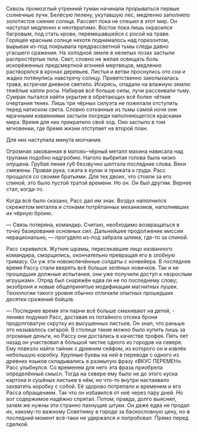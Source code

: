 Сквозь промозглый утренний туман начинали прорываться первые солнечные лучи.
Белёсую пелену, укутавшую лес, медленно заполняло золотистое сияние солнца.
Рассвет пока не спешил в этот мир.
Он наступал медленно и неотвратимо.
Восток пока лишь окрасился багровым, под стать крови, перемешавшейся с росой на траве.
Горящее красным солнце нехотя поднималось над горизонтом, вырывая из-под покрывала предрассветной тьмы следы давно угасшего сражения.
На холодной земле в нелепых позах застыли распростёртые тела.
Свет, словно не желая освещать боль искорёженных предсмертной агонией мертвецов, медленно растворялся в кронах деревьев.
Листья и ветви проснулись ото сна и жадно потянулись навстречу солнцу.
Приветственно заколыхалась трава, встречая дневное светило.
Искрясь, опадали на влажную землю тяжёлые капли росы.
Набирая всё больше силы, лучи рассеивали тьму.
Сумрак пытался найти укрытие в обретающих всё более чёткие очертания тенях.
Лишь три чёрных силуэта не пожелали отступить перед натиском света.
Словно сотканные из тьмы самой ночи они мрачными изваяниями застыли
посреди наполняющегося красками мира.
Время для них прекратило свой ход.
Оно застыло в том мгновении, где бремя жизни отступает на второй план.

Для них наступала минута молчания.

Огромная закованная в матово-чёрный металл махина нависала над трупами
подобно надгробию.
Наголо выбритая голова была низко опущена.
Грубая линия губ беззвучно шептала последние слова. Веки смежены.
Правая рука, сжата в кулак и прижата к груди.
Расс прощался со своими братьями.
Для тех двоих, что стояли за его спиной, это было пустой тратой времени.
Но он. Он был другим. Вернее стал, когда-то.

Когда всё было сказано, Расс дал им знак.
Воздух наполнился скрежетом металла и стонами потрёпанных механизмов,
наполнявших их чёрную броню.

&mdash; Связь потеряна, командир.
Считаю, необходимо возвращаться в точку базирования основных сил.
Дальнейшее продолжение миссии нерационально,
&mdash; прогудело из-под забрала шлема, где-то за спиной.

Расс скривился.
Жуткие шрамы, пересекавшие лицо названного командира, сморщились,
окончательно превращая его в злобную гримасу.
Ох уж эти  новоиспечённые солдаты с конвейера.
В последнее время Рассу стали вверять всё больше зелёных новичков.
Так и не прошедшие должные испытания,
они уже получили доступ к «взрослым игрушкам».
Отряд был снаряжён едва ли не по последнему слову;
экзоброня и новые общепринятые модификации магнитных пушек.
Технологии такого уровня обычно отличали опытных прошедших десятки
сражений бойцов.

&mdash; Последнее время эти парни всё больше смахивают на детей, - лениво подумал Расс, доставая из потайного отсека брони продолговатую скрутку из высушенных листьев. Он знал, что раньше это называлось сигарой. В столице такие можно было купить лишь за огромные деньги, но Рассу они достались в качестве трофея. Пять лет назад он участвовал в большой чистке одного из городов на севере. Ему повезло найти тайник с древним сейфом, из которого он и извлёк небольшую коробку. Крупные буквы на ней в переводе с одного из древних языков складывались в размытую фразу «ВКУС ПЕРЕМЕН». Расс улыбнулся. Со временем для него эта фраза приобрела определённый смысл. Тогда на севере ему было не до этого куска картона и сушёных листьев в нём, но что-то внутри настаивало захватить коробку с собой. Её здорово потрепало и временем и его Расса обращением. Так что он избавился от неё через пару дней. Но вот содержимое надёжно спрятал. Потом, правда, долго выяснял, зачем же нужны эти странно пахнущие штуки. Он даже едва не продал их, какому-то важному Советнику в городе за баснословную цену, но в последний момент всё-таки не удержался и попробовал. Прямо перед сделкой. 
